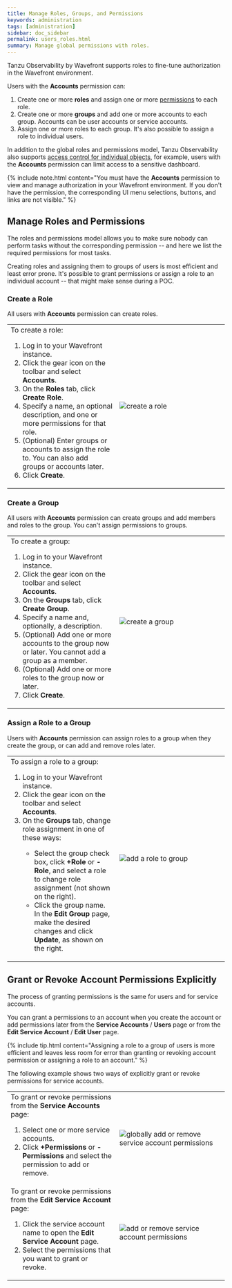 ```yaml
---
title: Manage Roles, Groups, and Permissions
keywords: administration
tags: [administration]
sidebar: doc_sidebar
permalink: users_roles.html
summary: Manage global permissions with roles.
---
```


Tanzu Observability by Wavefront supports roles to fine-tune authorization in the Wavefront environment.

Users with the **Accounts** permission can:
1. Create one or more **roles** and assign one or more [permissions](permissions_overview.html) to each role.
2. Create one or more **groups** and add one or more accounts to each group. Accounts can be user accounts or service accounts.
3. Assign one or more roles to each group. It's also possible to assign a role to individual users.

In addition to the global roles and permissions model, Tanzu Observability also supports [access control for individual objects](access.html), for example, users with the **Accounts** permission can limit access to a sensitive dashboard.

{% include note.html content="You must have the **Accounts** permission to view and manage authorization in your Wavefront environment. If you don't have the permission, the corresponding UI menu selections, buttons, and links are not visible." %}


## Manage Roles and Permissions

The roles and permissions model allows you to make sure nobody can perform tasks without the corresponding permission -- and here we list the required permissions for most tasks.

Creating roles and assigning them to groups of users is most efficient and least error prone. It's possible to grant permissions or assign a role to an individual account -- that might make sense during a POC.

### Create a Role

All users with **Accounts** permission can create roles.

<table style="width: 100%;">
<tbody>
<tr>
<td width="50%">
To create a role:
<ol><li>Log in to your Wavefront instance.</li>
<li>Click the gear icon on the toolbar and select <strong>Accounts</strong>.</li>
<li>On the <strong>Roles</strong> tab, click <strong>Create Role</strong>.</li>
<li>Specify a name, an optional description, and one or more permissions for that role.</li>
<li>(Optional) Enter groups or accounts to assign the role to. You can also add groups or accounts later. </li>
<li>Click <strong>Create</strong>. </li>
</ol></td>
<td width="50%"><img src="/images/create_role.png" alt="create a role"/></td>
</tr>
</tbody>
</table>


### Create a Group

All users with **Accounts** permission can create groups and add members and roles to the group. You can't assign permissions to groups.

<table style="width: 100%;">
<tbody>
<tr>
<td width="50%">
To create a group:
<ol><li>Log in to your Wavefront instance.</li>
<li>Click the gear icon on the toolbar and select <strong>Accounts</strong>.</li>
<li>On the <strong>Groups</strong> tab, click <strong>Create Group</strong>.</li>
<li>Specify a name and, optionally, a description.</li>
<li>(Optional) Add one or more accounts to the group now or later. You cannot add a group as a member.</li>
<li>(Optional) Add one or more roles to the group now or later. </li>
<li>Click <strong>Create</strong>. </li></ol></td>
<td width="50%"><img src="/images/create_group.png" alt="create a group"/></td>
</tr>
</tbody>
</table>


### Assign a Role to a Group

Users with **Accounts** permission can assign roles to a group when they create the group, or can add and remove roles later.

<table style="width: 100%;">
<tbody>
<tr>
<td width="50%">
To assign a role to a group:
<ol><li>Log in to your Wavefront instance.</li>
<li>Click the gear icon on the toolbar and select <strong>Accounts</strong>.</li>
<li>On the <strong>Groups</strong> tab, change role assignment in one of these ways: </li>
<ul><li>Select the group check box, click <strong>+Role</strong> or <strong>-Role</strong>, and select a role to change role assignment (not shown on  the right).</li>
<li>Click the group name. In the <strong>Edit Group</strong> page, make the desired changes and click <strong>Update</strong>, as shown on the right.</li></ul>
</ol>
</td>
<td width="50%"><img src="/images/add_role_to_group.png" alt="add a role to group"/></td>
</tr>
</tbody>
</table>


## Grant or Revoke Account Permissions Explicitly

The process of granting permissions is the same for users and for service accounts.

You can grant a permissions to an account when you create the account or add permissions later from the **Service Accounts** / **Users** page or from the **Edit Service Account** / **Edit User** page.


{% include tip.html content="Assigning a role to a group of users is more efficient and leaves less room for error than granting or revoking account permission or assigning a role to an account." %}


The following example shows two ways of explicitly grant or revoke permissions for service accounts.

<table style="width: 100%;">
<tbody>
<tr>
<td width="50%">
To grant or revoke permissions from the <strong>Service Accounts</strong> page:
<ol><li>Select one or more service accounts. </li>
<li>Click <strong>+Permissions</strong> or <strong>-Permissions</strong> and select the permission to add or remove.</li>
</ol></td>
<td width="50%"><img src="/images/sa_add_permission_global.png" alt="globally add or remove service account permissions"/></td>
</tr>
<tr>
<td width="50%">
To grant or revoke permissions from the <strong>Edit Service Account</strong> page:
<ol><li>Click the service account name to open the <strong>Edit Service Account</strong> page. </li>
<li>Select the permissions that you want to grant or revoke.</li>
</ol></td>
<td width="50%"><img src="/images/sa_add_permission_single.png" alt="add or remove service account permissions"/></td>
</tr>

</tbody>
</table>
